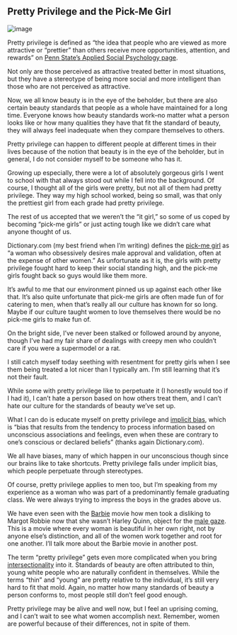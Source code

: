 ## Pretty Privilege and the Pick-Me Girl

![image](https://images.unsplash.com/photo-1598316560463-0083295ca902?ixlib=rb-4.0.3&ixid=M3wxMjA3fDB8MHxwaG90by1wYWdlfHx8fGVufDB8fHx8fA%3D%3D&auto=format&fit=crop&w=2944&q=80)


Pretty privilege is defined as “the idea that people who are viewed as more attractive or “prettier” than others receive more opportunities, attention, and rewards” on [Penn State’s Applied Social Psychology page](https://sites.psu.edu/aspsy/2023/04/06/pretty-privilege/).

Not only are those perceived as attractive treated better in most situations, but they have a stereotype of being more social and more intelligent than those who are not perceived as attractive.

Now, we all know beauty is in the eye of the beholder, but there are also certain beauty standards that people as a whole have maintained for a long time. Everyone knows how beauty standards work–no matter what a person looks like or how many qualities they have that fit the standard of beauty, they will always feel inadequate when they compare themselves to others.

Pretty privilege can happen to different people at different times in their lives because of the notion that beauty is in the eye of the beholder, but in general, I do not consider myself to be someone who has it.

Growing up especially, there were a lot of absolutely gorgeous girls I went to school with that always stood out while I fell into the background. Of course, I thought all of the girls were pretty, but not all of them had pretty privilege. They way my high school worked, being so small, was that only the prettiest girl from each grade had pretty privilege.

The rest of us accepted that we weren’t the “it girl,” so some of us coped by becoming “pick-me girls” or just acting tough like we didn’t care what anyone thought of us.

Dictionary.com (my best friend when I’m writing) defines the [pick-me girl](https://www.dictionary.com/e/slang/pick-me-girl/) as “a woman who obsessively desires male approval and validation, often at the expense of other women.” As unfortunate as it is, the girls with pretty privilege fought hard to keep their social standing high, and the pick-me girls fought back so guys would like them more.

It’s awful to me that our environment pinned us up against each other like that. It’s also quite unfortunate that pick-me girls are often made fun of for catering to men, when that’s really all our culture has known for so long. Maybe if our culture taught women to love themselves there would be no pick-me girls to make fun of.

On the bright side, I’ve never been stalked or followed around by anyone, though I’ve had my fair share of dealings with creepy men who couldn’t care if you were a supermodel or a rat.

I still catch myself today seething with resentment for pretty girls when I see them being treated a lot nicer than I typically am. I’m still learning that it’s not their fault.

While some with pretty privilege like to perpetuate it (I honestly would too if I had it), I can’t hate a person based on how others treat them, and I can’t hate our culture for the standards of beauty we’ve set up.

What I can do is educate myself on pretty privilege and [implicit bias](https://www.dictionary.com/browse/implicit-bias), which is “bias that results from the tendency to process information based on unconscious associations and feelings, even when these are contrary to one’s conscious or declared beliefs” (thanks again Dictionary.com).

We all have biases, many of which happen in our unconscious though since our brains like to take shortcuts. Pretty privilege falls under implicit bias, which people perpetuate through stereotypes.

Of course, pretty privilege applies to men too, but I’m speaking from my experience as a woman who was part of a predominantly female graduating class. We were always trying to impress the boys in the grades above us.

We have even seen with the [Barbie](https://en.wikipedia.org/wiki/Barbie_(film)) movie how men took a disliking to Margot Robbie now that she wasn’t Harley Quinn, object for the [male gaze](https://en.wikipedia.org/wiki/Male_gaze). This is a movie where every woman is beautiful in her own right, not by anyone else’s distinction, and all of the women work together and root for one another. I’ll talk more about the Barbie movie in another post.

The term “pretty privilege” gets even more complicated when you bring [intersectionality](https://en.wikipedia.org/wiki/Intersectionality) into it. Standards of beauty are often attributed to thin, young white people who are naturally confident in themselves. While the terms “thin” and “young” are pretty relative to the individual, it’s still very hard to fit that mold. Again, no matter how many standards of beauty a person conforms to, most people still don’t feel good enough. 

Pretty privilege may be alive and well now, but I feel an uprising coming, and I can’t wait to see what women accomplish next. Remember, women are powerful because of their differences, not in spite of them.
